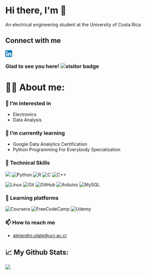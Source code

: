 # Hi there, I'm <a href="https://www.linkedin.com/in/alejandro-ulate-arce-602a19249/" Alejandro> </a> 👋 
An electrical engineering student at the University of Costa Rica

## Connect with me
<a href="https://www.linkedin.com/in/alejandro-ulate-arce-602a19249/"><img align="left" src="https://raw.githubusercontent.com/alejandroulate/alejandroulate/main/images/linkedin.png" alt="icon\LinkedIn" width="21px" /></a>

</br>

### Glad to see you here!  ![visitor badge](https://visitor-badge.glitch.me/badge?page_id=jwenjian.visitor-badge)

# 👷🏾 About me:

### 👀 I’m interested in  

- Electronics
- Data Analysis 

### 🌱 I’m currently learning

- Google Data Analytics Certification
- Python Programming For Everybody Specialization

### 💼 Technical Skills
![]([https://img.shields.io/badge/Code-React-informational?style=flat&logo=react&color=61DAFB](https://camo.githubusercontent.com/cca71357fe98ec5f8cd6ebab9044ad2901f4b64ebda379ac81608ed9f1caa1a0/68747470733a2f2f696d672e736869656c64732e696f2f7374617469632f76313f7374796c653d666f722d7468652d6261646765266d6573736167653d47697448756226636f6c6f723d313831373137266c6f676f3d476974487562266c6f676f436f6c6f723d464646464646266c6162656c3d))
![Python](https://img.shields.io/badge/python-3670A0?style=for-the-badge&logo=python&logoColor=ffdd54)
![R](https://img.shields.io/badge/r-%23276DC3.svg?style=for-the-badge&logo=r&logoColor=white)
![C](https://img.shields.io/badge/c-%2300599C.svg?style=for-the-badge&logo=c&logoColor=white)
![C++](https://img.shields.io/badge/c++-%2300599C.svg?style=for-the-badge&logo=c%2B%2B&logoColor=white)


![Linux](https://img.shields.io/badge/Linux-FCC624?style=for-the-badge&logo=linux&logoColor=black)
![Git](https://img.shields.io/badge/git-%23F05033.svg?style=for-the-badge&logo=git&logoColor=white)
![GitHub](https://img.shields.io/badge/github-%23121011.svg?style=for-the-badge&logo=github&logoColor=white)
![Arduino](https://img.shields.io/badge/-Arduino-00979D?style=for-the-badge&logo=Arduino&logoColor=white)
![MySQL](https://img.shields.io/badge/mysql-%2300f.svg?style=for-the-badge&logo=mysql&logoColor=white)


### 📕 Learning platforms
![Coursera](https://img.shields.io/badge/Coursera-%230056D2.svg?style=for-the-badge&logo=Coursera&logoColor=white)
![FreeCodeCamp](https://img.shields.io/badge/Freecodecamp-%23123.svg?&style=for-the-badge&logo=freecodecamp&logoColor=green)
![Udemy](https://img.shields.io/badge/Udemy-A435F0?style=for-the-badge&logo=Udemy&logoColor=white)

### 📫 How to reach me
- alejandro.ulate@ucr.ac.cr

## 📈 My Github Stats:

<img height="180em" src="https://github-readme-stats.vercel.app/api?username=alejandroulate&show_icons=true&hide_border=true&&count_private=true&include_all_commits=true" />
 

<!--START_SECTION:waka-->
<!--END_SECTION:waka-->
